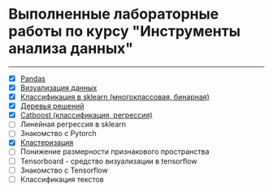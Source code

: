 # Выполненные лабораторные работы по курсу "Инструменты анализа данных"
---

* [x] [Pandas](https://github.com/DimaScientist/Data-Analysis-Tools/blob/main/lab_1_pandas_6132_Bakanov.ipynb)
* [x] [Визуализация данных](https://github.com/DimaScientist/Data-Analysis-Tools/blob/main/lab_2_visual_6132_Bakanov.ipynb)
* [x] [Классификация в sklearn (многоклассовая, бинарная)](https://github.com/DimaScientist/Data-Analysis-Tools/blob/main/lab_3_classification_6132_Bakanov.ipynb)
* [x] [Деревья решений](https://github.com/DimaScientist/Data-Analysis-Tools/blob/main/lab_4_trees_6132_Bakanov.ipynb)
* [x] [Catboost (классификация, регрессия)](https://github.com/DimaScientist/Data-Analysis-Tools/blob/main/lab_5_catboost_6132_Bakanov.ipynb)
* [ ] Линейная регрессия в sklearn
* [ ] Знакомство с Pytorch
* [x] [Кластеризация](https://github.com/DimaScientist/Data-Analysis-Tools/blob/main/lab_8_clasterization_6132_Bakanov.ipynb)
* [ ] Понижение размерности признакового пространства
* [ ] Tensorboard - средство визуализации в tensorflow
* [ ] Знакомство с Tensorflow
* [ ] Классификация текстов
